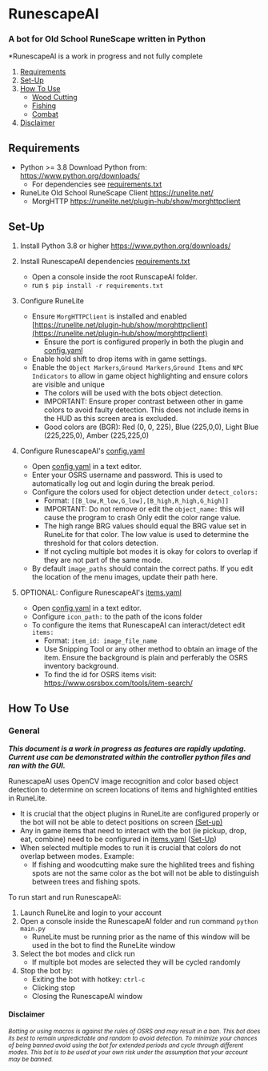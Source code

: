 # RunescapeAI

### A bot for Old School RuneScape written in Python

*RunescapeAI is a work in progress and not fully complete

1. [Requirements](#Requirements)
2. [Set-Up](#Set-Up)
3. [How To Use](#General)
    * [Wood Cutting](#Wood-Cutting)
    * [Fishing](#Fishing)
    * [Combat](#Combat)
4. [Disclaimer](#Disclaimer)

## Requirements

+ Python >= 3.8
  Download Python from: <https://www.python.org/downloads/>
    * For dependencies see [requirements.txt](/requirements.txt)
+ RuneLite Old School RuneScape Client <https://runelite.net/>
    * MorgHTTP <https://runelite.net/plugin-hub/show/morghttpclient>

## Set-Up

1. Install Python 3.8 or higher <https://www.python.org/downloads/>
2. Install RunescapeAI dependencies [requirements.txt](/requirements.txt)
    * Open a console inside the root RunscapeAI folder.
    * run ```$ pip install -r requirements.txt```
3. Configure RuneLite
    * Ensure `MorgHTTPClient` is
      installed and
      enabled [https://runelite.net/plugin-hub/show/morghttpclient](https://runelite.net/plugin-hub/show/morghttpclient)
        * Ensure the port is configured properly in both the plugin and [config.yaml](config.yaml)
    * Enable hold shift to drop items with in game settings.
    * Enable the `Object Markers`,`Ground Markers`,`Ground Items` and `NPC Indicators` to allow in game object
      highlighting and ensure colors are visible and
      unique
        * The colors will be used with the bots object detection.
        * IMPORTANT: Ensure proper contrast between other in game colors to avoid faulty detection. This does not
          include items in the HUD as this screen area is excluded.
        * Good colors are (BGR): Red (0, 0, 225), Blue (225,0,0), Light Blue (225,225,0), Amber (225,225,0)

4. Configure RunescapeAI's [config.yaml](/config.yaml)
    * Open [config.yaml](/config.yaml) in a text editor.
    * Enter your OSRS username and password. This is used to automatically log out and login during the break period.
    * Configure the colors used for object detection under ```detect_colors:```
        * Format: ```[[B_low,R_low,G_low],[B_high,R_high,G_high]]```
        * IMPORTANT: Do not remove or edit the ```object_name:``` this will cause the program to crash Only edit the
          color range value.
        * The high range BRG values should equal the BRG value set in RuneLite for that color. The low value is used to
          determine the
          threshold for that colors detection.
        * If not cycling multiple bot modes it is okay for colors to overlap if they are not part of the same mode.
    * By default ```image_paths``` should contain the correct paths. If you edit the location of the menu images, update
      their path here.
5. OPTIONAL: Configure RunescapeAI's [items.yaml](/items.yaml)
    * Open [config.yaml](/config.yaml) in a text editor.
    * Configure ```icon_path:``` to the path of the icons folder
    * To configure the items that RunescapeAI can interact/detect edit ```items:```
        * Format: ```item_id: image_file_name```
        * Use Snipping Tool or any other method to obtain an image of the item. Ensure the background is plain and
          perferably the OSRS inventory background.
        * To find the id for OSRS items visit: <https://www.osrsbox.com/tools/item-search/>

## How To Use

### General

***This document is a work in progress as features are rapidly updating.
Current use can be demonstrated within the controller python files and ran with the GUI.***

RunescapeAI uses OpenCV image recognition and color based object detection to determine on screen locations of items and
highlighted entities in RuneLite.

* It is crucial that the object plugins in RuneLite are configured properly or the bot
  will not be able to detect positions on screen [(Set-up)](#Set-Up)
* Any in game items that need to interact with the bot (ie pickup, drop, eat, combine) need to be configured
  in [items.yaml](items.yaml) ([Set-Up](#set-up))
* When selected multiple modes to run it is crucial that colors do not overlap between modes. Example:
  * If fishing and woodcutting make sure the highlited trees and fishing spots are not the same color as the bot will not be able to distinguish between trees and fishing spots.

To run start and run RunescapeAI:
1. Launch RuneLite and login to your account
2. Open a console inside the RunescapeAI folder and run command `python main.py`
    * RuneLite must be running prior as the name of this window will be used in the bot to find the RuneLite window
3. Select the bot modes and click run
    * If multiple bot modes are selected they will be cycled randomly
4. Stop the bot by:
   * Exiting the bot with hotkey: `ctrl-c`
   * Clicking stop
   * Closing the RunescapeAI window

#### Disclaimer
<sub>*Botting or using macros is against the rules of OSRS and may result in a ban.
This bot does its best to remain unpredictable and random to avoid detection. To minimize your chances of being banned
avoid using the bot for extended periods and cycle through different modes.
This bot is to be used at your own risk under the assumption that your account may be banned.*</sub>
